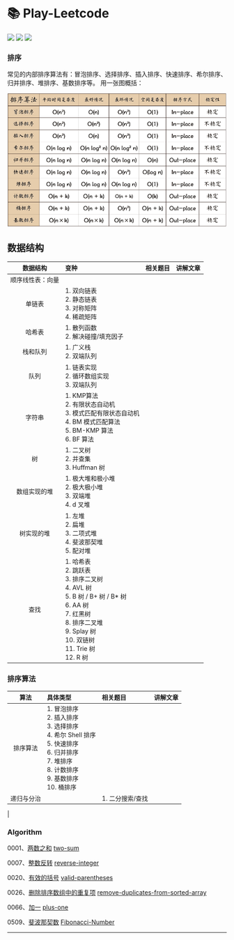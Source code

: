 # 📚 Play-Leetcode

![](https://img.shields.io/badge/language-Java-B07319.svg)
![](https://img.shields.io/badge/language-Swift-ffac45.svg)
![](https://img.shields.io/badge/judgement-passing-brightgreen.svg)

### 排序

常见的内部排序算法有：冒泡排序、选择排序、插入排序、快速排序、希尔排序、归并排序、堆排序、基数排序等。
用一张图概括：

<p align='center'>
<img src='https://github.com/sunjinshuai/Play-Leetcode/blob/master/Algorithm-Sort/sort.png'>
</p>


## 数据结构


| 数据结构 | 变种 | 相关题目 | 讲解文章 | 
|:-------:|:-------|:------|:------|
|顺序线性表：向量||||
|单链表|1. 双向链表<br>2. 静态链表<br>3. 对称矩阵<br>4. 稀疏矩阵|||
|哈希表|1. 散列函数<br>2. 解决碰撞/填充因子<br>|||
|栈和队列|1. 广义栈<br>2. 双端队列<br>|||
|队列|1. 链表实现<br>2. 循环数组实现<br>3. 双端队列|||
|字符串|1. KMP算法<br>2. 有限状态自动机<br>3. 模式匹配有限状态自动机<br>4. BM 模式匹配算法<br>5. BM-KMP 算法<br>6. BF 算法|||
|树|1. 二叉树<br>2. 并查集<br>3. Huffman 树|||
|数组实现的堆|1. 极大堆和极小堆<br>2. 极大极小堆<br>3. 双端堆<br>4. d 叉堆|||
|树实现的堆|1. 左堆<br>2. 扁堆<br>3. 二项式堆<br>4. 斐波那契堆<br>5. 配对堆|||
|查找|1. 哈希表<br>2. 跳跃表<br>3. 排序二叉树<br>4. AVL 树<br>5. B 树 / B+ 树 / B* 树<br>6. AA 树<br>7. 红黑树<br>8. 排序二叉堆<br>9. Splay 树<br>10. 双链树<br>11. Trie 树<br>12. R 树|||

### 排序算法


| 算法 | 具体类型 | 相关题目 | 讲解文章 | 
|:-------:|:-------|:------|:------|
|排序算法|1. 冒泡排序<br>2. 插入排序<br>3. 选择排序<br>4. 希尔 Shell 排序<br>5. 快速排序<br>6. 归并排序<br>7. 堆排序<br>8. 计数排序<br>9. 基数排序<br>10. 桶排序<br>|||
|递归与分治||1. 二分搜索/查找||
|

### Algorithm
0001、[两数之和](https://leetcode-cn.com/problems/two-sum/)
[two-sum](https://github.com/sunjinshuai/Play-Leetcode/tree/master/0001-Two-Sum)

0007、[整数反转](https://leetcode-cn.com/problems/reverse-integer/)
[reverse-integer](https://github.com/sunjinshuai/Play-Leetcode/tree/master/0007-Reverse-Integer)

0020、[有效的括号](https://leetcode-cn.com/problems/valid-parentheses/)
[valid-parentheses](https://github.com/sunjinshuai/Play-Leetcode/tree/master/0020-Valid-Parentheses) 

0026、[删除排序数组中的重复项](https://leetcode-cn.com/problems/remove-duplicates-from-sorted-array/)
[remove-duplicates-from-sorted-array](https://github.com/sunjinshuai/Play-Leetcode/tree/master/0026-Remove-Duplicates)

0066、[加一](https://leetcode-cn.com/problems/plus-one/)
[plus-one](https://github.com/sunjinshuai/Play-Leetcode/tree/master/0066-Plus-One)

0509、[斐波那契数](https://leetcode-cn.com/problems/fibonacci-number/)
[Fibonacci-Number](https://github.com/sunjinshuai/Play-Leetcode/tree/master/0509-Fibonacci-Number) 

----------------------------
